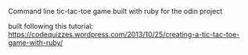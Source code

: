Command line tic-tac-toe game built with ruby for the odin project

built following this tutorial: https://codequizzes.wordpress.com/2013/10/25/creating-a-tic-tac-toe-game-with-ruby/
